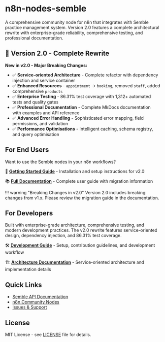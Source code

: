# n8n-nodes-semble

A comprehensive community node for n8n that integrates with Semble practice management system. Version 2.0 features a complete architectural rewrite with enterprise-grade reliability, comprehensive testing, and professional documentation.

## 🚀 Version 2.0 - Complete Rewrite

**New in v2.0 - Major Breaking Changes:**
- ✅ **Service-oriented Architecture** - Complete refactor with dependency injection and service container  
- ✅ **Enhanced Resources** - `appointment` → `booking`, removed `staff`, added comprehensive `products`
- ✅ **Enterprise Testing** - 86.31% test coverage with 1,312+ automated tests and quality gates
- ✅ **Professional Documentation** - Complete MkDocs documentation with examples and API reference
- ✅ **Advanced Error Handling** - Sophisticated error mapping, field permissions, and validation
- ✅ **Performance Optimisations** - Intelligent caching, schema registry, and query optimisation

## For End Users

Want to use the Semble nodes in your n8n workflows?

📖 **[Getting Started Guide](docs/getting-started/installation.md)** - Installation and setup instructions for v2.0

📚 **[Full Documentation](https://mikehatcher.github.io/n8n-nodes-semble/)** - Complete user guide with migration information

!!! warning "Breaking Changes in v2.0"
    Version 2.0 includes breaking changes from v1.x. Please review the migration guide in the documentation.

## For Developers

Built with enterprise-grade architecture, comprehensive testing, and modern development practices. The v2.0 rewrite features service-oriented design, dependency injection, and 86.31% test coverage.

🛠️ **[Development Guide](docs/development/contributing.md)** - Setup, contribution guidelines, and development workflow

🏗️ **[Architecture Documentation](docs/development/architecture.md)** - Service-oriented architecture and implementation details

## Quick Links

- [Semble API Documentation](https://docs.semble.io/)
- [n8n Community Nodes](https://docs.n8n.io/integrations/community-nodes/)
- [Issues & Support](https://github.com/mikehatcher/n8n-nodes-semble/issues)

## License

MIT License - see [LICENSE](LICENSE) file for details.

